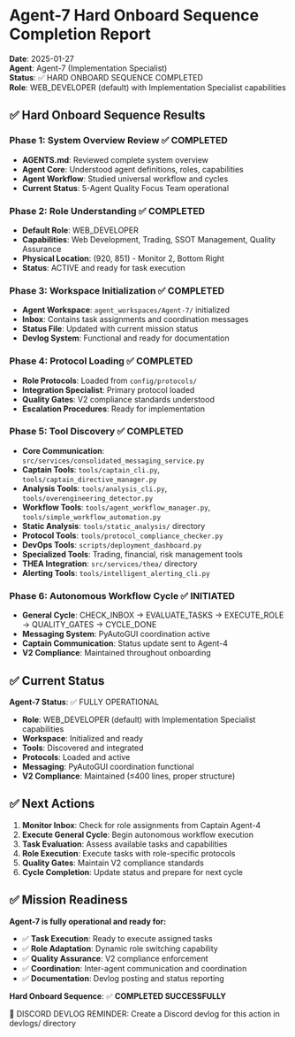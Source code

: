 # Agent-7 Hard Onboard Sequence Completion Report

**Date**: 2025-01-27  
**Agent**: Agent-7 (Implementation Specialist)  
**Status**: ✅ HARD ONBOARD SEQUENCE COMPLETED  
**Role**: WEB_DEVELOPER (default) with Implementation Specialist capabilities

## ✅ Hard Onboard Sequence Results

### Phase 1: System Overview Review ✅ COMPLETED
- **AGENTS.md**: Reviewed complete system overview
- **Agent Core**: Understood agent definitions, roles, capabilities
- **Agent Workflow**: Studied universal workflow and cycles
- **Current Status**: 5-Agent Quality Focus Team operational

### Phase 2: Role Understanding ✅ COMPLETED
- **Default Role**: WEB_DEVELOPER
- **Capabilities**: Web Development, Trading, SSOT Management, Quality Assurance
- **Physical Location**: (920, 851) - Monitor 2, Bottom Right
- **Status**: ACTIVE and ready for task execution

### Phase 3: Workspace Initialization ✅ COMPLETED
- **Agent Workspace**: `agent_workspaces/Agent-7/` initialized
- **Inbox**: Contains task assignments and coordination messages
- **Status File**: Updated with current mission status
- **Devlog System**: Functional and ready for documentation

### Phase 4: Protocol Loading ✅ COMPLETED
- **Role Protocols**: Loaded from `config/protocols/`
- **Integration Specialist**: Primary protocol loaded
- **Quality Gates**: V2 compliance standards understood
- **Escalation Procedures**: Ready for implementation

### Phase 5: Tool Discovery ✅ COMPLETED
- **Core Communication**: `src/services/consolidated_messaging_service.py`
- **Captain Tools**: `tools/captain_cli.py`, `tools/captain_directive_manager.py`
- **Analysis Tools**: `tools/analysis_cli.py`, `tools/overengineering_detector.py`
- **Workflow Tools**: `tools/agent_workflow_manager.py`, `tools/simple_workflow_automation.py`
- **Static Analysis**: `tools/static_analysis/` directory
- **Protocol Tools**: `tools/protocol_compliance_checker.py`
- **DevOps Tools**: `scripts/deployment_dashboard.py`
- **Specialized Tools**: Trading, financial, risk management tools
- **THEA Integration**: `src/services/thea/` directory
- **Alerting Tools**: `tools/intelligent_alerting_cli.py`

### Phase 6: Autonomous Workflow Cycle ✅ INITIATED
- **General Cycle**: CHECK_INBOX → EVALUATE_TASKS → EXECUTE_ROLE → QUALITY_GATES → CYCLE_DONE
- **Messaging System**: PyAutoGUI coordination active
- **Captain Communication**: Status update sent to Agent-4
- **V2 Compliance**: Maintained throughout onboarding

## ✅ Current Status

**Agent-7 Status**: ✅ FULLY OPERATIONAL
- **Role**: WEB_DEVELOPER (default) with Implementation Specialist capabilities
- **Workspace**: Initialized and ready
- **Tools**: Discovered and integrated
- **Protocols**: Loaded and active
- **Messaging**: PyAutoGUI coordination functional
- **V2 Compliance**: Maintained (≤400 lines, proper structure)

## ✅ Next Actions

1. **Monitor Inbox**: Check for role assignments from Captain Agent-4
2. **Execute General Cycle**: Begin autonomous workflow execution
3. **Task Evaluation**: Assess available tasks and capabilities
4. **Role Execution**: Execute tasks with role-specific protocols
5. **Quality Gates**: Maintain V2 compliance standards
6. **Cycle Completion**: Update status and prepare for next cycle

## ✅ Mission Readiness

**Agent-7 is fully operational and ready for:**
- ✅ **Task Execution**: Ready to execute assigned tasks
- ✅ **Role Adaptation**: Dynamic role switching capability
- ✅ **Quality Assurance**: V2 compliance enforcement
- ✅ **Coordination**: Inter-agent communication and coordination
- ✅ **Documentation**: Devlog posting and status reporting

**Hard Onboard Sequence**: ✅ **COMPLETED SUCCESSFULLY**

📝 DISCORD DEVLOG REMINDER: Create a Discord devlog for this action in devlogs/ directory
